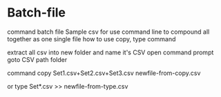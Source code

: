 # Batch-file
command batch file
Sample csv for use command line to compound all together as one single file
how to use copy, type command

extract all csv into new folder and name it's CSV
open command prompt goto CSV path folder

command
  copy Set1.csv+Set2.csv+Set3.csv newfile-from-copy.csv
  
or
  type Set*.csv >> newfile-from-type.csv
